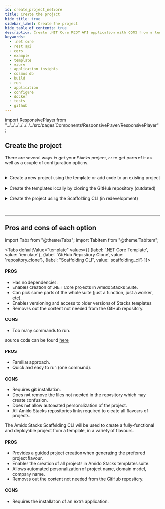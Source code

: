 ```yaml
---
id: create_project_netcore
title: Create the project
hide_title: true
sidebar_label: Create the project
hide_table_of_contents: true
description: Create .NET Core REST API application with CQRS from a template
keywords:
  - .net core
  - rest api
  - cqrs
  - example
  - template
  - azure
  - application insights
  - cosmos db
  - build
  - run
  - application
  - configure
  - docker
  - tests
  - github
---
```


import ResponsivePlayer from "../../../../../../../src/pages/Components/ResponsivePlayer/ResponsivePlayer";

## Create the project

There are several ways to get your Stacks project, or to get parts of it as well as a couple of configuration options.

<br />


<details>
<summary>Create a new project using the template or add code to an existing project</summary>

<div>

## Install the package

:::note
.NET 3.1 templates have been deprecated. If you want to use the 3.1 templates the latest version is [3.0.296](https://www.nuget.org/packages/Amido.Stacks.CQRS.Events.Templates/3.0.296)
:::

Access Amido.Stacks.CQRS.Events.Template package page in Nuget [here](https://www.nuget.org/packages/Amido.Stacks.CQRS.Events.Templates/)
Copy and execute the command displayed in the page (if you want to get the latest version).
For example

```bash title="Run the command to install the package"
dotnet new --install Amido.Stacks.CQRS.Events.Templates
```

<ResponsivePlayer url="https://vimeo.com/640289104" />

Once installed, you obtain 6 templates that can be used

### stacks-cqrs-events-app

<p>The full template containing API, functions, background worker and build infrastructure</p>

Navigate to the folder where you wish to create a new project on.

```bash title="Run the command to create the project"
dotnet new stacks-cqrs-events-app -n Company.Project -do YourDomain -e MessagingProvider -db DatabaseOption
```

The above command will create a folder and a repository called `Company.Project`.

### stacks-cqrs-events-webapi

<p>A template for the api project. If you need a CQRS WebAPI that can publish messages, this is the template to use.</p>

Navigate to the folder where you wish to create a new project on.

```bash title="Run the command to create the project"
dotnet new stacks-cqrs-events-webapi -n Company.Project -do YourDomain -e MessagingProvider
```

The above command will create a folder and a repository called `Company.Project`.

### stacks-az-func-cosmosdb-worker

<p>A template for a Azure Function containing a CosmosDb change feed trigger. Upon a CosmosDb event, the worker reads it and publishes a message to Service Bus.</p>

Navigate to the folder where you wish to create a new project on.

```bash title="Run the command to create the function"
dotnet new stacks-az-func-cosmosdb-worker -n Company.Project
```

### stacks-az-func-asb-listener

<p>A template containing an Azure Function project with a single function that has a Service Bus subscription trigger. The function receives the message and deserializes it.</p>

Navigate to the folder where you wish to create a new project on.

```bash title="Run the command to create the function"
dotnet new stacks-az-func-asb-listener -n Company.Project -do Menu
```

### stacks-asb-worker

<p>A template contains a background worker application that reads and handles messages from a ServiceBus subscription.</p>

Navigate to the folder where you wish to create a new project on.

```bash title="Run the command to create the function"
dotnet new stacks-asb-worker -n Company.Project -do Menu
```

:::note Template parameter details (some templates may offer only a subset of the arguments shown)

- **-n|--name**
    - Sets the project name
    - Omitting it will result in the project name being the same as the folder where the command has been ran from
- **-d|--domain**
    - Sets the name of the aggregate root object. It is also the name of the collection within CosmosDB instance.
- **-db|--database**
    - Configures which database provider to be used
- **-e|--eventPublisher**
    - Configures the messaging service
- **-e:fw|--enableFunctionWorker**
    - Configures the messaging service
- **-e:fl|--enableFunctionListener**
    - Configures the messaging service
- **-e:bw|--enableBackgroundWorker**
    - Configures the messaging service
- **-o|--output**
    - Sets the path to where the project is added
    - Omitting the parameter will result in the creation of a new folder
:::


<ResponsivePlayer url="https://vimeo.com/640289070" />

</div>
</details>

<br />

<details>
<summary>Create the templates locally by cloning the GitHub repository (outdated)</summary>
<div>

Clone the .NET project to your local machine from here: [stacks-dotnet-cqrs-events repository](https://github.com/amido/stacks-dotnet-cqrs-events)

```bash title="Run git clone repository command"
git clone git@github.com:amido/stacks-dotnet-cqrs-events.git
```

</div>
</details>

<br/>

<details>
<summary>Create the project using the Scaffolding CLI (in redevelopment)</summary>

<div>

The scaffolding CLI is being redeveloped to offer you more guided choices of Amido Stacks project flavour.
Based on the answers, the ready-to-build project template will be produced.

</div>
</details>

<br/><hr/>

## Pros and cons of each option

import Tabs from "@theme/Tabs";
import TabItem from "@theme/TabItem";

<Tabs
    defaultValue="template"
    values={[
        {label: '.NET Core Template', value: 'template'},
        {label: 'GitHub Repository Clone', value: 'repository_clone'},
        {label: "Scaffolding  CLI", value: 'scaffolding_cli'}
    ]}>
    <TabItem value="template">
        <h4>PROS</h4>
        <ul>
            <li>Has no dependencies.</li>
            <li>Enables creation of .NET Core projects in Amido Stacks Suite.</li>
            <li>Can pick some parts of the whole suite (just a function, just a worker, etc).</li>
            <li>Enables versioning and access to older versions of Stacks templates</li>
            <li>Removes out the content not needed from the GitHub repository.</li>
        </ul>
        <h4>CONS</h4>
        <ul>
            <li>Too many commands to run.</li>
        </ul>
    </TabItem>
    <TabItem value="repository_clone">
    <p>source code can be found [here](https://github.com/amido/stacks-dotnet-cqrs-events)</p>
        <h4>PROS</h4>
        <ul>
            <li>Familiar approach.</li>
            <li>Quick and easy to run (one command).</li>
        </ul>
        <h4>CONS</h4>
        <ul>
            <li>Requires <strong>git</strong> installation.</li>
            <li>Does not remove the files not needed in the repository which may create confusion.</li>
            <li>Does not allow automated personalization of the project.</li>
            <li>All Amido Stacks repositories links required to create all flavours of projects.</li>
        </ul>
    </TabItem>
    <TabItem value="scaffolding_cli">
        <p>The Amido Stacks Scaffolding CLI will be used to create a fully-functional and deployable project from a template, in a variety of flavours.</p>
        <h4>PROS</h4>
        <ul>
            <li>Provides a guided project creation when generating the preferred project flavour.</li>
            <li>Enables the creation of all projects in Amido Stacks templates suite.</li>
            <li>Allows automated personalization of project name, domain model, company name.</li>
            <li>Removes out the content not needed from the GitHub repository.</li>
        </ul>
        <h4>CONS</h4>
        <ul>
            <li>Requires the installation of an extra application.</li>
        </ul>
    </TabItem>
</Tabs>

<br />
